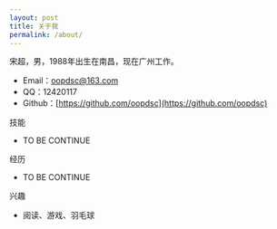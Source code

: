 ```yaml
---
layout: post
title: 关于我
permalink: /about/
---
```

宋超，男，1988年出生在南昌，现在广州工作。

* Email：oopdsc@163.com
* QQ：12420117
* Github：[https://github.com/oopdsc](https://github.com/oopdsc)

技能

* TO BE CONTINUE

经历

* TO BE CONTINUE

兴趣

* 阅读、游戏、羽毛球
